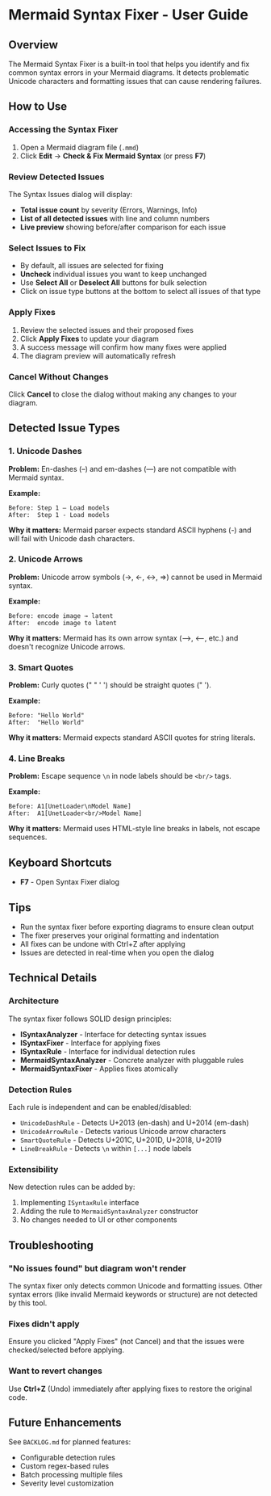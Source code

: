 # Mermaid Syntax Fixer - User Guide

## Overview
The Mermaid Syntax Fixer is a built-in tool that helps you identify and fix common syntax errors in your Mermaid diagrams. It detects problematic Unicode characters and formatting issues that can cause rendering failures.

## How to Use

### Accessing the Syntax Fixer
1. Open a Mermaid diagram file (`.mmd`)
2. Click **Edit** → **Check & Fix Mermaid Syntax** (or press **F7**)

### Review Detected Issues
The Syntax Issues dialog will display:
- **Total issue count** by severity (Errors, Warnings, Info)
- **List of all detected issues** with line and column numbers
- **Live preview** showing before/after comparison for each issue

### Select Issues to Fix
- By default, all issues are selected for fixing
- **Uncheck** individual issues you want to keep unchanged
- Use **Select All** or **Deselect All** buttons for bulk selection
- Click on issue type buttons at the bottom to select all issues of that type

### Apply Fixes
1. Review the selected issues and their proposed fixes
2. Click **Apply Fixes** to update your diagram
3. A success message will confirm how many fixes were applied
4. The diagram preview will automatically refresh

### Cancel Without Changes
Click **Cancel** to close the dialog without making any changes to your diagram.

## Detected Issue Types

### 1. Unicode Dashes
**Problem:** En-dashes (–) and em-dashes (—) are not compatible with Mermaid syntax.

**Example:**
```
Before: Step 1 – Load models
After:  Step 1 - Load models
```

**Why it matters:** Mermaid parser expects standard ASCII hyphens (-) and will fail with Unicode dash characters.

### 2. Unicode Arrows
**Problem:** Unicode arrow symbols (→, ←, ↔, ⇒) cannot be used in Mermaid syntax.

**Example:**
```
Before: encode image → latent
After:  encode image to latent
```

**Why it matters:** Mermaid has its own arrow syntax (-->, <--, etc.) and doesn't recognize Unicode arrows.

### 3. Smart Quotes
**Problem:** Curly quotes (" " ' ') should be straight quotes (" ').

**Example:**
```
Before: "Hello World"
After:  "Hello World"
```

**Why it matters:** Mermaid expects standard ASCII quotes for string literals.

### 4. Line Breaks
**Problem:** Escape sequence `\n` in node labels should be `<br/>` tags.

**Example:**
```
Before: A1[UnetLoader\nModel Name]
After:  A1[UnetLoader<br/>Model Name]
```

**Why it matters:** Mermaid uses HTML-style line breaks in labels, not escape sequences.

## Keyboard Shortcuts
- **F7** - Open Syntax Fixer dialog

## Tips
- Run the syntax fixer before exporting diagrams to ensure clean output
- The fixer preserves your original formatting and indentation
- All fixes can be undone with Ctrl+Z after applying
- Issues are detected in real-time when you open the dialog

## Technical Details

### Architecture
The syntax fixer follows SOLID design principles:
- **ISyntaxAnalyzer** - Interface for detecting syntax issues
- **ISyntaxFixer** - Interface for applying fixes
- **ISyntaxRule** - Interface for individual detection rules
- **MermaidSyntaxAnalyzer** - Concrete analyzer with pluggable rules
- **MermaidSyntaxFixer** - Applies fixes atomically

### Detection Rules
Each rule is independent and can be enabled/disabled:
- `UnicodeDashRule` - Detects U+2013 (en-dash) and U+2014 (em-dash)
- `UnicodeArrowRule` - Detects various Unicode arrow characters
- `SmartQuoteRule` - Detects U+201C, U+201D, U+2018, U+2019
- `LineBreakRule` - Detects `\n` within `[...]` node labels

### Extensibility
New detection rules can be added by:
1. Implementing `ISyntaxRule` interface
2. Adding the rule to `MermaidSyntaxAnalyzer` constructor
3. No changes needed to UI or other components

## Troubleshooting

### "No issues found" but diagram won't render
The syntax fixer only detects common Unicode and formatting issues. Other syntax errors (like invalid Mermaid keywords or structure) are not detected by this tool.

### Fixes didn't apply
Ensure you clicked "Apply Fixes" (not Cancel) and that the issues were checked/selected before applying.

### Want to revert changes
Use **Ctrl+Z** (Undo) immediately after applying fixes to restore the original code.

## Future Enhancements
See `BACKLOG.md` for planned features:
- Configurable detection rules
- Custom regex-based rules
- Batch processing multiple files
- Severity level customization
